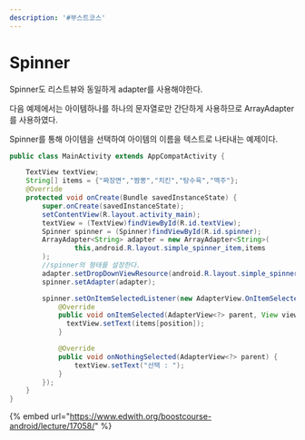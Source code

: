 ```yaml
---
description: '#부스트코스'
---
```


# Spinner

Spinner도 리스트뷰와 동일하게 adapter를 사용해야한다. 

다음 예제에서는 아이템하나를 하나의 문자열로만 간단하게 사용하므로 ArrayAdapter를 사용하였다.

Spinner를 통해 아이템을 선택하여 아이템의 이름을 텍스트로 나타내는 예제이다. 

```java
public class MainActivity extends AppCompatActivity {

    TextView textView;
    String[] items = {"짜장면","짬뽕","치킨","탕수육","맥주"};
    @Override
    protected void onCreate(Bundle savedInstanceState) {
        super.onCreate(savedInstanceState);
        setContentView(R.layout.activity_main);
        textView = (TextView)findViewById(R.id.textView);
        Spinner spinner = (Spinner)findViewById(R.id.spinner);
        ArrayAdapter<String> adapter = new ArrayAdapter<String>(
                this,android.R.layout.simple_spinner_item,items
        );
        //spinner의 형태를 설정한다.
        adapter.setDropDownViewResource(android.R.layout.simple_spinner_dropdown_item);
        spinner.setAdapter(adapter);

        spinner.setOnItemSelectedListener(new AdapterView.OnItemSelectedListener(){
            @Override
            public void onItemSelected(AdapterView<?> parent, View view, int position, long id) {
              textView.setText(items[position]);
            }

            @Override
            public void onNothingSelected(AdapterView<?> parent) {
                textView.setText("선택 : ");
            }
        });
    }
}
```

{% embed url="https://www.edwith.org/boostcourse-android/lecture/17058/" %}



